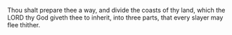 Thou shalt prepare thee a way, and divide the coasts of thy land, which the LORD thy God giveth thee to inherit, into three parts, that every slayer may flee thither.
